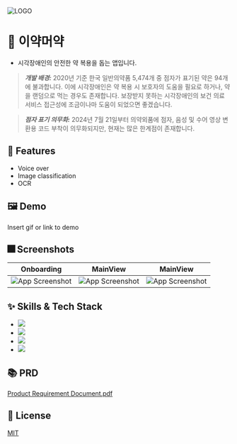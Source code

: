 ![LOGO](https://user-images.githubusercontent.com/68676844/187859492-6987c700-ceeb-45b2-87e2-4b56354affa1.png)

# :iphone: 이약머약

- 시각장애인의 안전한 약 복용을 돕는 앱입니다.

> **_개발 배경:_**
> 2020년 기준 한국 일반의약품 5,474개 중 점자가 표기된 약은 94개에 불과합니다.
> 이에 시각장애인은 약 복용 시 보호자의 도움을 필요로 하거나, 약을 랜덤으로 먹는 경우도 존재합니다.
> 보장받지 못하는 시각장애인의 보건 의료 서비스 접근성에 조금이나마 도움이 되었으면 좋겠습니다.


> **_점자 표기 의무화:_**
> 2024년 7월 21일부터 의약외품에 점자, 음성 및 수어 영상 변환용 코드 부착이 의무화되지만, 현재는 많은 한계점이 존재합니다.


## :pushpin: Features

- Voice over
- Image classification 
- OCR

## :framed_picture: Demo

Insert gif or link to demo


## :fireworks: Screenshots

|Onboarding|MainView|MainView|
|---|---|---|
|![App Screenshot](https://user-images.githubusercontent.com/68676844/187777879-2fb8a8c9-cdf9-47b7-a4cf-af5f01075260.PNG)|![App Screenshot](https://user-images.githubusercontent.com/68676844/187777866-2c0cb5f1-fc1d-4ead-9a35-8d2ce4ef88cd.PNG)|![App Screenshot](https://user-images.githubusercontent.com/68676844/187777877-67074de5-4846-4c36-9406-fb001283c1e0.PNG)


## :sparkles: Skills & Tech Stack
- <img src="https://img.shields.io/badge/swift-F05138?style=for-the-badge&logo=swift&logoColor=white"/>
- <img src="https://img.shields.io/badge/create%20ml-40929B?style=for-the-badge&logo=createml&logoColor=white"/>
- <img src="https://img.shields.io/badge/ml%20kit-4285F4?style=for-the-badge&logo=google&logoColor=white"/>
- <img src="https://img.shields.io/badge/figma-F24E1E?style=for-the-badge&logo=figma&logoColor=white"/>


## :books: PRD

[Product Requirement Document.pdf](https://github.com/JIWON1923/DetectMedicine/files/9465069/PRD_.Product_Requirement_Document.pdf)


## :lock_with_ink_pen: License

[MIT](https://choosealicense.com/licenses/mit/)

